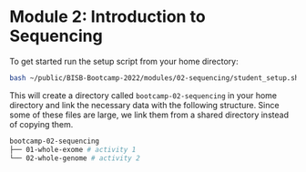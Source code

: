 # Module 2: Introduction to Sequencing

To get started run the setup script from your home directory:

```bash
bash ~/public/BISB-Bootcamp-2022/modules/02-sequencing/student_setup.sh 
```

This will create a directory called `bootcamp-02-sequencing` in your home directory and link the necessary data with the following structure. Since some of these files are large, we link them from a shared directory instead of copying them.

```bash
bootcamp-02-sequencing
├── 01-whole-exome # activity 1
└── 02-whole-genome # activity 2
```